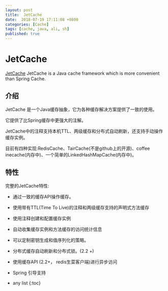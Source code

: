 ```yaml
---
layout: post
title:  JetCache
date:  2018-07-19 17:11:08 +0800
categories: [Cache]
tags: [cache, java, ali, sh]
published: true
---
```


# JetCache

[JetCache](https://github.com/alibaba/jetcache) JetCache is a Java cache framework which is more convenient than Spring Cache.

## 介绍

JetCache 是一个Java缓存抽象，它为各种缓存解决方案提供了一致的使用。

它提供了比Spring缓存中更强大的注解。

JetCache中的注释支持本机TTL、两级缓存和分布式自动刷新，还支持手动操作缓存实例。

目前有四种实现:RedisCache、TairCache(不是github上的开源)、coffee inecache(内存中)、一个简单的LinkedHashMapCache(内存中)。

## 特性

完整的JetCache特性:

- 通过一致的缓存API操作缓存。

- 使用带有TTL(Time To Live)的注释和两级缓存支持的声明式方法缓存

- 使用注释创建和配置缓存实例

- 自动收集缓存实例和方法缓存的访问统计信息

- 可以定制密钥生成和值序列化的策略。

- 分布式缓存自动刷新和分布式锁。(2.2 +)

- 使用缓存API (2.2+， redis生菜客户端)进行异步访问

- Spring 引导支持


* any list
{:toc}